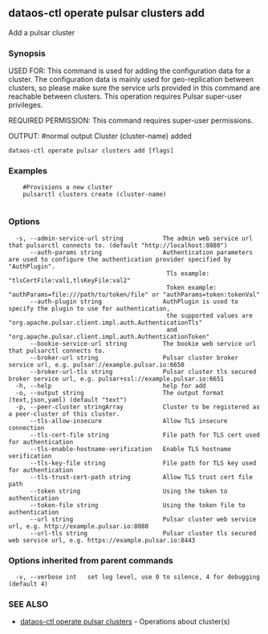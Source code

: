## dataos-ctl operate pulsar clusters add

Add a pulsar cluster

### Synopsis

USED FOR:
    This command is used for adding the configuration data for a cluster. The configuration data is mainly used for geo-replication between clusters, so please make sure the service urls provided in this command are reachable between clusters. This operation requires Pulsar super-user privileges.

REQUIRED PERMISSION:
    This command requires super-user permissions.

OUTPUT:
    #normal output
    Cluster (cluster-name) added



```
dataos-ctl operate pulsar clusters add [flags]
```

### Examples

```
    #Provisions a new cluster
    pulsarctl clusters create (cluster-name)


```

### Options

```
  -s, --admin-service-url string           The admin web service url that pulsarctl connects to. (default "http://localhost:8080")
      --auth-params string                 Authentication parameters are used to configure the authentication provider specified by "AuthPlugin".
                                            Tls example: "tlsCertFile:val1,tlsKeyFile:val2"
                                            Token example: "authParams=file:///path/to/token/file" or "authParams=token:tokenVal"
      --auth-plugin string                 AuthPlugin is used to specify the plugin to use for authentication,
                                            the supported values are "org.apache.pulsar.client.impl.auth.AuthenticationTls"
                                            and "org.apache.pulsar.client.impl.auth.AuthenticationToken"
      --bookie-service-url string          The bookie web service url that pulsarctl connects to.
      --broker-url string                  Pulsar cluster broker service url, e.g. pulsar://example.pulsar.io:6650
      --broker-url-tls string              Pulsar cluster tls secured broker service url, e.g. pulsar+ssl://example.pulsar.io:6651
  -h, --help                               help for add
  -o, --output string                      The output format (text,json,yaml) (default "text")
  -p, --peer-cluster stringArray           Cluster to be registered as a peer-cluster of this cluster.
      --tls-allow-insecure                 Allow TLS insecure connection
      --tls-cert-file string               File path for TLS cert used for authentication
      --tls-enable-hostname-verification   Enable TLS hostname verification
      --tls-key-file string                File path for TLS key used for authentication
      --tls-trust-cert-path string         Allow TLS trust cert file path
      --token string                       Using the token to authentication
      --token-file string                  Using the token file to authentication
      --url string                         Pulsar cluster web service url, e.g. http://example.pulsar.io:8080
      --url-tls string                     Pulsar cluster tls secured web service url, e.g. https://example.pulsar.io:8443
```

### Options inherited from parent commands

```
  -v, --verbose int   set log level, use 0 to silence, 4 for debugging (default 4)
```

### SEE ALSO

* [dataos-ctl operate pulsar clusters](dataos-ctl_operate_pulsar_clusters.md)	 - Operations about cluster(s)

